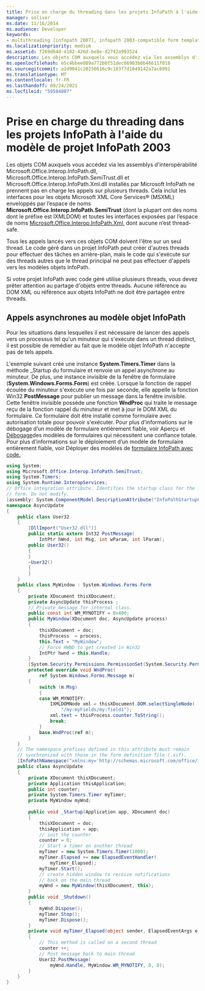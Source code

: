 ```yaml
---
title: Prise en charge du threading dans les projets InfoPath à l'aide du modèle de projet InfoPath 2003
manager: soliver
ms.date: 11/16/2014
ms.audience: Developer
keywords:
- multithreading [infopath 2007], infopath 2003-compatible form templates,threading [InfoPath 2007], support for projects using InfoPath 2003 object model,InfoPath 2003-compatible form templates, threading support
ms.localizationpriority: medium
ms.assetid: f269d64d-4102-426d-be8e-d2742a993524
description: Les objets COM auxquels vous accédez via les assemblys d'interopérabilité Microsoft.Office.Interop.InfoPath.dll, Microsoft.Office.Interop.InfoPath.SemiTrust.dll et Microsoft.Office.Interop.InfoPath.Xml.dll installés par Microsoft InfoPath ne prennent pas en charge les appels sur plusieurs threads. Ceci inclut les interfaces pour les objets MSXML (Microsoft XML Core Services) incorporées dans l'espace de noms Microsoft.Office.Interop.InfoPath.SemiTrust (dont la plupart portent un nom commençant par IXMLDOM) et toutes les interfaces exposées par l'espace de noms Microsoft.Office.Interop.InfoPath.Xml, aucune de ces interfaces n'étant sécurisées pour l'utilisation de threads.
ms.openlocfilehash: e5c4bbee089a772b0f51dec86903b0b46611f018
ms.sourcegitcommit: a1d9041c20256616c9c183f7d1049142a7ac6991
ms.translationtype: MT
ms.contentlocale: fr-FR
ms.lasthandoff: 09/24/2021
ms.locfileid: "59584807"
---
```

# <a name="threading-support-in-infopath-projects-using-the-infopath-2003-object-model"></a>Prise en charge du threading dans les projets InfoPath à l'aide du modèle de projet InfoPath 2003

Les objets COM auxquels vous accédez via les assemblys d'interopérabilité Microsoft.Office.Interop.InfoPath.dll, Microsoft.Office.Interop.InfoPath.SemiTrust.dll et Microsoft.Office.Interop.InfoPath.Xml.dll installés par Microsoft InfoPath ne prennent pas en charge les appels sur plusieurs threads. Cela inclut les interfaces pour les objets Microsoft XML Core Services® (MSXML) enveloppés par l’espace de noms **Microsoft.Office.Interop.InfoPath.SemiTrust** (dont la plupart ont des noms dont le préfixe est IXMLDOM) et toutes les interfaces exposées par l’espace de noms [Microsoft.Office.Interop.InfoPath.Xml,](https://msdn.microsoft.com/library/microsoft.office.interop.infopath.xml) dont aucune n’est thread-safe. 
  
Tous les appels lancés vers ces objets COM doivent l'être sur un seul thread. Le code géré dans un projet InfoPath peut créer d'autres threads pour effectuer des tâches en arrière-plan, mais le code qui s'exécute sur des threads autres que le thread principal ne peut pas effectuer d'appels vers les modèles objets InfoPath.
  
Si votre projet InfoPath avec code géré utilise plusieurs threads, vous devez prêter attention au partage d'objets entre threads. Aucune référence au DOM XML ou référence aux objets InfoPath ne doit être partagée entre threads. 
  
## <a name="making-asynchronous-calls-to-the-infopath-object-model"></a>Appels asynchrones au modèle objet InfoPath

Pour les situations dans lesquelles il est nécessaire de lancer des appels vers un processus tel qu'un minuteur qui s'exécute dans un thread distinct, il est possible de remédier au fait que le modèle objet InfoPath n'accepte pas de tels appels. 
  
L'exemple suivant crée une instance **System.Timers.Timer** dans la méthode _Startup du formulaire et renvoie un appel asynchrone au minuteur. De plus, une instance invisible de la fenêtre de formulaire (**System.Windows.Forms.Form**) est créée. Lorsque la fonction de rappel écoulée du minuteur s'exécute une fois par seconde, elle appelle la fonction Win32 **PostMessage** pour publier un message dans la fenêtre invisible. Cette fenêtre invisible possède une fonction **WndProc** qui traite le message reçu de la fonction rappel du minuteur et met à jour le DOM XML du formulaire. Ce formulaire doit être installé comme formulaire avec autorisation totale pour pouvoir s'exécuter. Pour plus d’informations sur le débogage d’un modèle de formulaire entièrement fiable, voir Aperçu et [Débogage](how-to-preview-and-debug-form-templates-that-require-full-trust.md)des modèles de formulaires qui nécessitent une confiance totale. Pour plus d’informations sur le déploiement d’un modèle de formulaire entièrement fiable, voir Déployer des modèles de [formulaire InfoPath avec code.](how-to-deploy-infopath-form-templates-with-code.md)
  
```cs
using System;
using Microsoft.Office.Interop.InfoPath.SemiTrust;
using System.Timers;
using System.Runtime.InteropServices;
// Office integration attribute. Identifies the startup class for the
// form. Do not modify.
[assembly: System.ComponentModel.DescriptionAttribute("InfoPathStartupClass, Version=1.0, Class=AsyncUpdate.AsyncUpdate")]
namespace AsyncUpdate
{
    public class User32
    {
        [DllImport("User32.dll")]
        public static extern Int32 PostMessage(
            IntPtr hWnd, int Msg, int wParam, int lParam);
        public User32()
        {    
        }
        ~User32()
        {
        }
    }
    public class MyWindow : System.Windows.Forms.Form
    {
        private XDocument thisXDocument;
        private AsyncUpdate thisProcess ;
        // Private message for internal class.
        public const int WM_MYNOTIFY = 0x400;
        public MyWindow(XDocument doc, AsyncUpdate process)
        {
            thisXDocument = doc;
            thisProcess  = process;
            this.Text = "MyWindow";
            // Force HWND to get created in Win32
            IntPtr hwnd = this.Handle; 
        }
        [System.Security.Permissions.PermissionSet(System.Security.Permissions.SecurityAction.Demand, Name="FullTrust")]
        protected override void WndProc(
            ref System.Windows.Forms.Message m) 
        {
            switch (m.Msg)
            {
            case WM_MYNOTIFY:
                IXMLDOMNode xml = thisXDocument.DOM.selectSingleNode(
                    "/my:myFields/my:field1");
                xml.text = thisProcess.counter.ToString();
                break;                
            }
            base.WndProc(ref m);
        }
    }
    // The namespace prefixes defined in this attribute must remain 
    // synchronized with those in the form definition file (.xsf).
    [InfoPathNamespace("xmlns:my='http://schemas.microsoft.com/office/infopath/2003/myXSD/2004-02-11T23-29-59'")]
    public class AsyncUpdate
    {
        private XDocument thisXDocument;
        private Application thisApplication;
        public int counter;
        private System.Timers.Timer myTimer;
        private MyWindow myWnd;
    
        public void _Startup(Application app, XDocument doc)
        {
            thisXDocument = doc;
            thisApplication = app;
            // init the counter
            counter = 0;
            // Start a timer on another thread
            myTimer = new System.Timers.Timer(1000);
            myTimer.Elapsed += new ElapsedEventHandler(
                myTimer_Elapsed);
            myTimer.Start();
            // create hidden window to receive notifications 
            // back on the main thread
            myWnd = new MyWindow(thisXDocument, this);
        }
        public void _Shutdown()
        {
            myWnd.Dispose();
            myTimer.Stop();
            myTimer.Dispose();
        }
        private void myTimer_Elapsed(object sender, ElapsedEventArgs e)
        {
            // This method is called on a second thread
            counter ++;
            // Post message back to main thread
            User32.PostMessage(
                myWnd.Handle, MyWindow.WM_MYNOTIFY, 0, 0);
        }
    }
}

```


